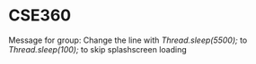 # CSE360



Message for group: Change the line with *Thread.sleep(5500);* to *Thread.sleep(100);* to skip splashscreen loading
